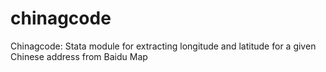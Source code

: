 # chinagcode
Chinagcode: Stata module for extracting longitude and latitude for a given Chinese address from Baidu Map
